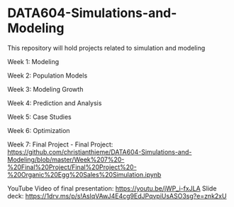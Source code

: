 # DATA604-Simulations-and-Modeling

This repository will hold projects related to simulation and modeling

Week 1: Modeling

Week 2: Population Models

Week 3: Modeling Growth

Week 4: Prediction and Analysis

Week 5: Case Studies

Week 6: Optimization

Week 7: Final Project - 
Final Project: https://github.com/christianthieme/DATA604-Simulations-and-Modeling/blob/master/Week%207%20-%20Final%20Project/Final%20Project%20-%20Organic%20Egg%20Sales%20Simulation.ipynb

YouTube Video of final presentation: https://youtu.be/jWP_i-fxJLA
Slide deck: https://1drv.ms/p/s!AslqVAwJ4E4cg9EdJPqvpiUsASO3sg?e=znk2xU


